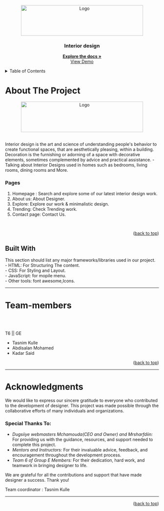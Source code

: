 <a id="readme-top"></a>


<!-- PROJECT LOGO -->
<br />
<div align="center">
  <a href="https://github.com/dugsiiyeinc/designer">
    <img src="https://templatemo.com/templates/templatemo_572_designer/assets/images/white-logo.png" alt="Logo" width="400" height="100">
  </a>

  <h3 align="center">Interior design</h3>

  <p align="center">
    <a href="https://github.com/dugsiiyeinc/designer"><strong>Explore the docs »</strong></a>
    <br />
    <a href="https://designer-ej2z.vercel.app/index.html">View Demo</a>
  </p>
</div>

<details>
  <summary>Table of Contents</summary>
  <ol>
    <li>
      <a href="#about">About The Project</a>
      <ul>
        <li><a href="#built-with">Built With</a></li>
      </ul>
    </li>
    <li><a href="#Team-members">Team members</a></li>
    <li><a href="#acknowledgments">Acknowledgments</a></li>
  </ol>
</details>
<!-- ABOUT THE PROJECT -->
<h1>About The Project</h1>

<div align="center">
  <a href="https://github.com/dugsiiyeinc/mediplus-P">
    <img src="https://templatemo.com/templates/templatemo_572_designer/assets/images/white-logo.png" alt="Logo" width="400" height="100">
  </a><br><br></div>
<p>  Interior design is the art and science of understanding people's behavior to create functional spaces, that are aesthetically pleasing, within a building. Decoration is the furnishing or adorning of a space with decorative elements, sometimes complemented by advice and practical assistance. 
-Talking about Interior Designs used in homes such as bedrooms, living rooms, dining rooms and More.<br>
 <h3>Pages</h3>

1. Homepage : Search and explore some of our latest interior design work.
2. About us: About Designer.
3. Explore: Explore our work & minimalistic design.
4. Trending: Check Trending work.
5. Contact page: Contact Us.


</p><br>


<p align="right">(<a href="#readme-top">back to top</a>)</p>

<!-- built with-->
<h2>Built With</h2> 
This section should list any major frameworks/libraries used in our project. <br>
- HTML: For Structuring The content.<br>
- CSS: For Styling and Layout.<br>
- JavaScript: for mopile menu.<br>
- Other tools: font awesome,Icons.

---



<h1>Team-members</h1>
<br><br>

T6 || GE
<br>

 - Tasnim Kulle
 - Abdisalan Mohamed
 - Kadar Said
<p align="right">(<a href="#readme-top">back to top</a>)</p>

---

<h1>Acknowledgments</h1>

We would like to express our sincere gratitude to everyone who contributed to the development of designer. This project was made possible through the collaborative efforts of many individuals and organizations.

### Special Thanks To:

- *Dugsiiye webmasters Mchamouda(CEO and Owner) and  Mrsharfdiin:* For providing us with the guidance, resources, and support needed to complete this project.
- *Mentors and Instructors:* For their invaluable advice, feedback, and encouragement throughout the development process.
 - *Team 6 of Group E Members:* For their dedication, hard work, and teamwork in bringing designer to life.


We are grateful for all the contributions and support that have made designer a success. Thank you!

Team coordinator : Tasnim Kulle

---

<p align="right">(<a href="#readme-top">back to top</a>)</p>